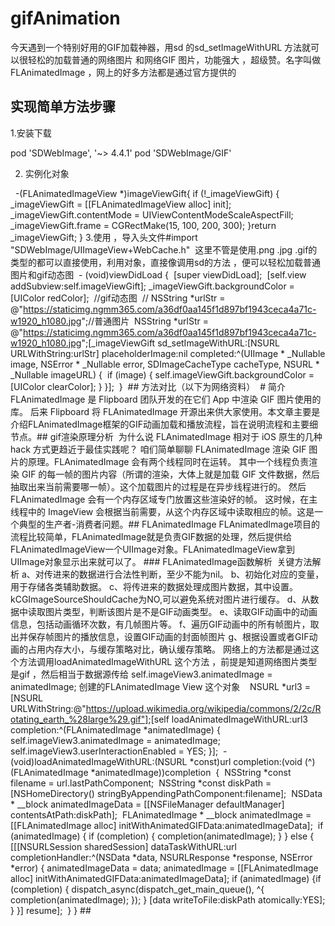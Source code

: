 #    gifAnimation
今天遇到一个特别好用的GIF加载神器，用sd 的sd_setImageWithURL 方法就可以很轻松的加载普通的网络图片 和网络GIF 图片，功能强大 ，超级赞。名字叫做FLAnimatedImage ，网上的好多方法都是通过官方提供的

## 实现简单方法步骤

1.安装下载

pod 'SDWebImage', '~> 4.4.1'
pod 'SDWebImage/GIF'

2. 实例化对象

​
​
​-(FLAnimatedImageView *)imageViewGift{
​if (!_imageViewGift) {
​_imageViewGift  = [[FLAnimatedImageView alloc] init];
​_imageViewGift.contentMode =  UIViewContentModeScaleAspectFill;
​_imageViewGift.frame = CGRectMake(15, 100, 200, 300);
​}return _imageViewGift;
​}
​3.使用 ，导入头文件#import "SDWebImage/UIImageView+WebCache.h"
​
​这里不管是使用.png  .jpg .gif的类型的都可以直接使用，利用对象，直接像调用sd的方法 ，便可以轻松加载普通图片和gif动态图
​
​- (void)viewDidLoad {
​
​[super viewDidLoad];
​
​[self.view addSubview:self.imageViewGift];
​
​_imageViewGift.backgroundColor = [UIColor redColor];
​
​//gif动态图
​
​//    NSString *urlStr = @"https://staticimg.ngmm365.com/a36df0aa145f1d897bf1943ceca4a71c-w1920_h1080.jpg";
​
​//普通图片
​
​NSString *urlStr = @"https://staticimg.ngmm365.com/a36df0aa145f1d897bf1943ceca4a71c-w1920_h1080.jpg";
​
​[_imageViewGift sd_setImageWithURL:[NSURL URLWithString:urlStr] placeholderImage:nil completed:^(UIImage * _Nullable image, NSError * _Nullable error, SDImageCacheType cacheType, NSURL * _Nullable imageURL) {
​
​if (image) {
​self.imageViewGift.backgroundColor = [UIColor clearColor];
​}
​}];
​
​}
​
​## 方法对比（以下为网络资料）
​
​# 简介
​
​FLAnimatedImage 是 Flipboard 团队开发的在它们 App 中渲染 GIF 图片使用的库。 后来 Flipboard 将 FLAnimatedImage 开源出来供大家使用。本文章主要是介绍FLAnimatedImage框架的GIF动画加载和播放流程，旨在说明流程和主要细节点。
​
​## gif渲染原理分析
​
​为什么说 FLAnimatedImage 相对于 iOS 原生的几种 hack 方式更趋近于最佳实践呢？ 咱们简单聊聊 FLAnimatedImage 渲染 GIF 图片的原理。FLAnimatedImage 会有两个线程同时在运转。 其中一个线程负责渲染 GIF 的每一帧的图片内容（所谓的渲染，大体上就是加载 GIF 文件数据，然后抽取出来当前需要哪一帧）。这个加载图片的过程是在异步线程进行的。 
​然后 FLAnimatedImage 会有一个内存区域专门放置这些渲染好的帧。 这时候，在主线程中的 ImageView 会根据当前需要，从这个内存区域中读取相应的帧。这是一个典型的生产者-消费者问题。
​
​## FLAnimatedImage
​
​FLAnimatedImage项目的流程比较简单，FLAnimatedImage就是负责GIF数据的处理，然后提供给FLAnimatedImageView一个UIImage对象。FLAnimatedImageView拿到UIImage对象显示出来就可以了。 
​
​### FLAnimatedImage函数解析
​
​关键方法解析 
​a、对传进来的数据进行合法性判断，至少不能为nil。 
​b、初始化对应的变量，用于存储各类辅助数据。 
​c、将传进来的数据处理成图片数据，其中设置。kCGImageSourceShouldCache为NO,可以避免系统对图片进行缓存。 
​d、从数据中读取图片类型，判断该图片是不是GIF动画类型。 
​e、读取GIF动画中的动画信息，包括动画循环次数，有几帧图片等。 
​f、遍历GIF动画中的所有帧图片，取出并保存帧图片的播放信息，设置GIF动画的封面帧图片 
​g、根据设置或者GIF动画的占用内存大小，与缓存策略对比，确认缓存策略。
​
​网络上的方法都是通过这个方法调用loadAnimatedImageWithURL 这个方法 ，前提是知道网络图片类型是gif ，然后相当于数据源传给 self.imageView3.animatedImage = animatedImage;   创建的FLAnimatedImage View 这个对象
​
​
​
​NSURL *url3 = [NSURL URLWithString:@"https://upload.wikimedia.org/wikipedia/commons/2/2c/Rotating_earth_%28large%29.gif"];
​[self loadAnimatedImageWithURL:url3 completion:^(FLAnimatedImage *animatedImage) {
​self.imageView3.animatedImage = animatedImage;    self.imageView3.userInteractionEnabled = YES;
​}];
​
​
​-(void)loadAnimatedImageWithURL:(NSURL *const)url completion:(void (^)(FLAnimatedImage *animatedImage))completion
​
​{
​
​NSString *const filename = url.lastPathComponent;
​
​NSString *const diskPath = [NSHomeDirectory() stringByAppendingPathComponent:filename];
​
​NSData * __block animatedImageData = [[NSFileManager defaultManager] contentsAtPath:diskPath];
​
​FLAnimatedImage * __block animatedImage = [[FLAnimatedImage alloc] initWithAnimatedGIFData:animatedImageData];
​
​if (animatedImage) {
​if (completion) {
​completion(animatedImage);
​}
​} else {
​[[[NSURLSession sharedSession] dataTaskWithURL:url completionHandler:^(NSData *data, NSURLResponse *response, NSError *error) {
​animatedImageData = data;
​animatedImage = [[FLAnimatedImage alloc] initWithAnimatedGIFData:animatedImageData];
​if (animatedImage) {
​if (completion) {
​dispatch_async(dispatch_get_main_queue(), ^{
​completion(animatedImage);
​});
​}
​[data writeToFile:diskPath atomically:YES];
​}
​}] resume];
​
​}
​}
​## 
​
